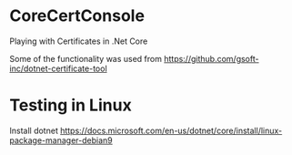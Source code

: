 # CoreCertConsole
Playing with Certificates in .Net Core

Some of the functionality was used from https://github.com/gsoft-inc/dotnet-certificate-tool

# Testing in Linux
Install dotnet
https://docs.microsoft.com/en-us/dotnet/core/install/linux-package-manager-debian9

